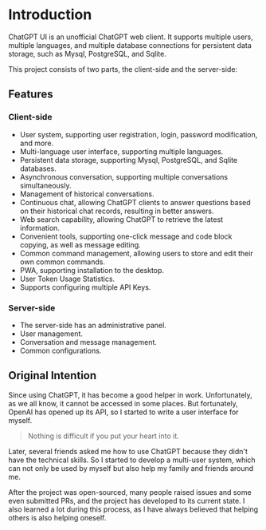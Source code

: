 
# Introduction

ChatGPT UI is an unofficial ChatGPT web client. It supports multiple users, multiple languages, and multiple database connections for persistent data storage, such as Mysql, PostgreSQL, and Sqlite.

This project consists of two parts, the client-side and the server-side:

## Features

### Client-side
- User system, supporting user registration, login, password modification, and more.
- Multi-language user interface, supporting multiple languages.
- Persistent data storage, supporting Mysql, PostgreSQL, and Sqlite databases.
- Asynchronous conversation, supporting multiple conversations simultaneously.
- Management of historical conversations.
- Continuous chat, allowing ChatGPT clients to answer questions based on their historical chat records, resulting in better answers.
- Web search capability, allowing ChatGPT to retrieve the latest information.
- Convenient tools, supporting one-click message and code block copying, as well as message editing.
- Common command management, allowing users to store and edit their own common commands.
- PWA, supporting installation to the desktop.
- User Token Usage Statistics.
- Supports configuring multiple API Keys.

### Server-side
- The server-side has an administrative panel.
- User management.
- Conversation and message management.
- Common configurations.


## Original Intention

Since using ChatGPT, it has become a good helper in work. Unfortunately, as we all know, it cannot be accessed in some places. But fortunately, OpenAI has opened up its API, so I started to write a user interface for myself.

> Nothing is difficult if you put your heart into it.

Later, several friends asked me how to use ChatGPT because they didn't have the technical skills. So I started to develop a multi-user system, which can not only be used by myself but also help my family and friends around me.

After the project was open-sourced, many people raised issues and some even submitted PRs, and the project has developed to its current state. I also learned a lot during this process, as I have always believed that helping others is also helping oneself.
